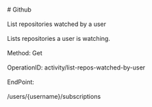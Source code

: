 <br>#     Github</br>
<br>List repositories watched by a user</br>
<br>Lists repositories a user is watching.</br>
<br>Method: Get</br>
<br>OperationID: activity/list-repos-watched-by-user</br>
<br>EndPoint:</br>
<br>/users/{username}/subscriptions</br>
